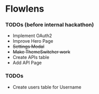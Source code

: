 # Flowlens

### TODOs (before internal hackathon)
- Implement OAuth2
- Improve Hero Page
- ~~Settings Modal~~
- ~~Make ThemeSwitcher work~~
- Create APIs table 
- Add API Page


### TODOs
- Create users table for Username


